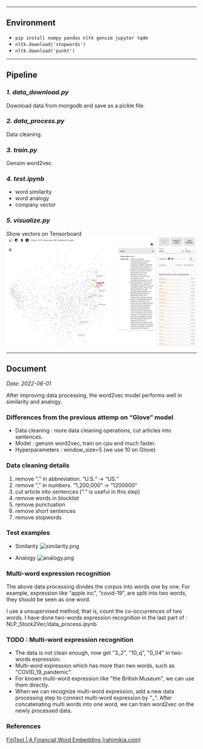 
---

## **Environment**
- `pip install numpy pandas nltk gensim jupyter tqdm`
- `nltk.download('stopwords')` 
- `nltk.download('punkt')`

---

## **Pipeline**
### *1. data_download.py*
Download data from mongodb and save as a pickle file.
### *2. data_process.py*
Data cleaning.
### *3. train.py*
Gensim word2vec.
### *4. test.ipynb*
- word similarity
- word analogy
- company vector
### *5. visualize.py*
Show vectors on Tensorboard
![tensorboard](img/company_vectors.png)


---

## **Document**

*Date: 2022-06-01*

After improving data processing, the word2vec model performs well in similarity and analogy.

### **Differences from the previous attemp on “Glove” model**

- Data cleaning :  more data cleaning operations, cut articles into sentences.
- Model :  gensim word2vec, train on cpu and much faster.
- Hyperparameters :  window_size=5 (we use 10 on Glove)

### **Data cleaning details**

1. remove “.“ in abbreviation.  “U.S.“ → “US.“
2. remove “,” in numbers.  “1,200,000“ → “1200000“
3. cut article into sentences (“.“ is useful in this step)
4. remove words in blocklist
5. remove punctuation
6. remove short sentences
7. remove stopwords

### **Test examples**

- Similarity
![similarity.png](https://upload-images.jianshu.io/upload_images/26964871-bf106c10c861c285.png?imageMogr2/auto-orient/strip%7CimageView2/2/w/1240)

- Analogy
![analogy.png](https://upload-images.jianshu.io/upload_images/26964871-b62038ab3dfe7aa4.png?imageMogr2/auto-orient/strip%7CimageView2/2/w/1240)



### **Multi-word expression recognition**

The above data processing divides the corpus into words one by one. For example, expression like “apple inc”, “covid-19”, are split into two words, they should be seen as one word.

I use a unsupervised method, that is, count the co-occurrences of two words. I have done two-words expression recognition in the last part of :  NLP_Stock2Vec/data_process.ipynb


### **TODO :  Multi-word expression recognition**

- The data is not clean enough, now get "3_2", "10_q", "0_04" in two-words expression.
- Multi-word expression which has more than two words, such as "COVID_19_pandemic".
- For known multi-word expression like "the British Museum", we can use them directly.
- When we can recognize multi-word expression, add a new data processing step to connect multi-word expression by "_". After concatenating multi words into one word, we can train word2vec on the newly processed data.

### **References**

[FinText | A Financial Word Embedding (rahimikia.com)](https://www.rahimikia.com/fintext)
